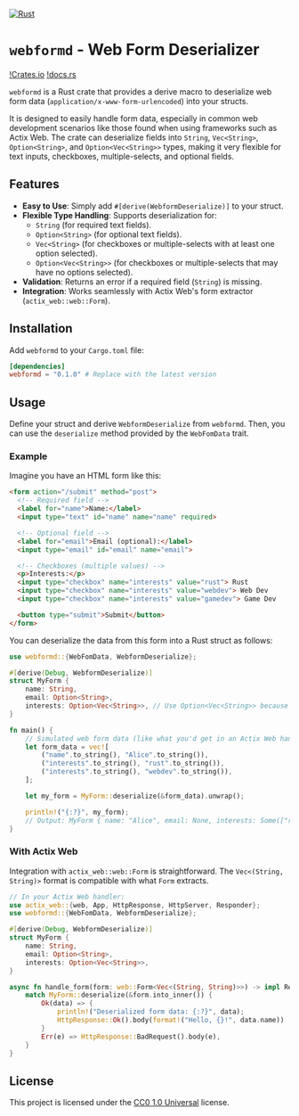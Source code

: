 [![Rust](https://github.com/prfiredragon/webformdeserializer/actions/workflows/rust.yml/badge.svg)](https://github.com/prfiredragon/webformdeserializer/actions/workflows/rust.yml)
# `webformd` - Web Form Deserializer

[!Crates.io](https://crates.io/crates/webformd)
[!docs.rs](https://docs.rs/webformd)

`webformd` is a Rust crate that provides a derive macro to deserialize web form data (`application/x-www-form-urlencoded`) into your structs.

It is designed to easily handle form data, especially in common web development scenarios like those found when using frameworks such as Actix Web. The crate can deserialize fields into `String`, `Vec<String>`, `Option<String>`, and `Option<Vec<String>>` types, making it very flexible for text inputs, checkboxes, multiple-selects, and optional fields.

## Features

*   **Easy to Use**: Simply add `#[derive(WebformDeserialize)]` to your struct.
*   **Flexible Type Handling**: Supports deserialization for:
    *   `String` (for required text fields).
    *   `Option<String>` (for optional text fields).
    *   `Vec<String>` (for checkboxes or multiple-selects with at least one option selected).
    *   `Option<Vec<String>>` (for checkboxes or multiple-selects that may have no options selected).
*   **Validation**: Returns an error if a required field (`String`) is missing.
*   **Integration**: Works seamlessly with Actix Web's form extractor (`actix_web::web::Form`).

## Installation

Add `webformd` to your `Cargo.toml` file:

```toml
[dependencies]
webformd = "0.1.0" # Replace with the latest version
```

## Usage

Define your struct and derive `WebformDeserialize` from `webformd`. Then, you can use the `deserialize` method provided by the `WebFomData` trait.

### Example

Imagine you have an HTML form like this:

```html
<form action="/submit" method="post">
  <!-- Required field -->
  <label for="name">Name:</label>
  <input type="text" id="name" name="name" required>

  <!-- Optional field -->
  <label for="email">Email (optional):</label>
  <input type="email" id="email" name="email">

  <!-- Checkboxes (multiple values) -->
  <p>Interests:</p>
  <input type="checkbox" name="interests" value="rust"> Rust
  <input type="checkbox" name="interests" value="webdev"> Web Dev
  <input type="checkbox" name="interests" value="gamedev"> Game Dev

  <button type="submit">Submit</button>
</form>
```

You can deserialize the data from this form into a Rust struct as follows:

```rust
use webformd::{WebFomData, WebformDeserialize};

#[derive(Debug, WebformDeserialize)]
struct MyForm {
    name: String,
    email: Option<String>,
    interests: Option<Vec<String>>, // Use Option<Vec<String>> because no interests might be selected
}

fn main() {
    // Simulated web form data (like what you'd get in an Actix Web handler)
    let form_data = vec![
        ("name".to_string(), "Alice".to_string()),
        ("interests".to_string(), "rust".to_string()),
        ("interests".to_string(), "webdev".to_string()),
    ];

    let my_form = MyForm::deserialize(&form_data).unwrap();

    println!("{:?}", my_form);
    // Output: MyForm { name: "Alice", email: None, interests: Some(["rust", "webdev"]) }
}
```

### With Actix Web

Integration with `actix_web::web::Form` is straightforward. The `Vec<(String, String)>` format is compatible with what `Form` extracts.

```rust
// In your Actix Web handler:
use actix_web::{web, App, HttpResponse, HttpServer, Responder};
use webformd::{WebFomData, WebformDeserialize};

#[derive(Debug, WebformDeserialize)]
struct MyForm {
    name: String,
    email: Option<String>,
    interests: Option<Vec<String>>,
}

async fn handle_form(form: web::Form<Vec<(String, String)>>) -> impl Responder {
    match MyForm::deserialize(&form.into_inner()) {
        Ok(data) => {
            println!("Deserialized form data: {:?}", data);
            HttpResponse::Ok().body(format!("Hello, {}!", data.name))
        }
        Err(e) => HttpResponse::BadRequest().body(e),
    }
}
```

## License

This project is licensed under the [CC0 1.0 Universal](https://creativecommons.org/publicdomain/zero/1.0/) license.
